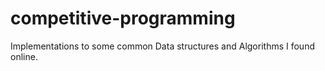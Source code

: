# competitive-programming

Implementations to some common Data structures and Algorithms I found online.
